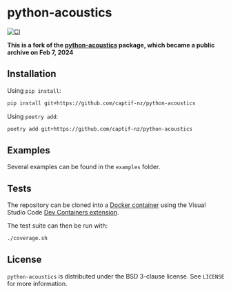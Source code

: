 # python-acoustics

[![CI](https://github.com/captif-nz/python-acoustics/actions/workflows/ci.yml/badge.svg)](https://github.com/captif-nz/python-acoustics/actions/workflows/ci.yml)

**This is a fork of the [python-acoustics](https://github.com/python-acoustics/python-acoustics) package, which became a public archive on Feb 7, 2024**

## Installation

Using `pip install`:

```bash
pip install git+https://github.com/captif-nz/python-acoustics
```

Using `poetry add`:

```bash
poetry add git+https://github.com/captif-nz/python-acoustics
```

## Examples

Several examples can be found in the `examples` folder.

## Tests

The repository can be cloned into a [Docker container](https://www.docker.com/) using the Visual Studio Code [Dev Containers extension](https://marketplace.visualstudio.com/items?itemName=ms-vscode-remote.remote-containers).

The test suite can then be run with:

```bash
./coverage.sh
```

## License

`python-acoustics` is distributed under the BSD 3-clause license. See `LICENSE` for more information.
